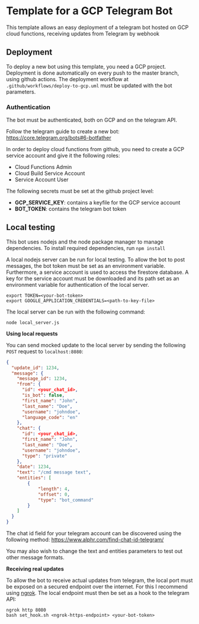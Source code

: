 # Template for a GCP Telegram Bot

This template allows an easy deployment of a telegram bot hosted on GCP cloud functions, receiving updates from Telegram by webhook

## Deployment

To deploy a new bot using this template, you need a GCP project.
Deployment is done automatically on every push to the master branch, using github actions.
The deployment workflow at `.github/workflows/deploy-to-gcp.uml` must be updated with the bot parameters.

### Authentication

The bot must be authenticated, both on GCP and on the telegram API.

Follow the telegram guide to create a new bot: https://core.telegram.org/bots#6-botfather

In order to deploy cloud functions from github, you need to create a GCP service account and give it the following roles:
- Cloud Functions Admin
- Cloud Build Service Account
- Service Account User

The following secrets must be set at the github project level:
- **GCP_SERVICE_KEY**: contains a keyfile for the GCP service account
- **BOT_TOKEN**: contains the telegram bot token

## Local testing

This bot uses nodejs and the node package manager to manage dependencies.
To install required dependencies, run `npm install`

A local nodejs server can be run for local testing.
To allow the bot to post messages, the bot token must be set as an environment variable.
Furthermore, a service account is used to access the firestore database. A key for the service account
must be downloaded and its path set as an environment variable for authentication of the local server.
```
export TOKEN=<your-bot-token>
export GOOGLE_APPLICATION_CREDENTIALS=<path-to-key-file>
```

The local server can be run with the following command:
```
node local_server.js
```

**Using local requests**

You can send mocked update to the local server by sending the following `POST` request to `localhost:8080`:

```json
{
  "update_id": 1234,
  "message": {
    "message_id": 1234,
    "from": {
      "id": <your_chat_id>,
      "is_bot": false,
      "first_name": "John",
      "last_name": "Doe",
      "username": "johndoe",
      "language_code": "en"
    },
    "chat": {
      "id": <your_chat_id>,
      "first_name": "John",
      "last_name": "Doe",
      "username": "johndoe",
      "type": "private"
    },
    "date": 1234,
    "text": "/cmd message text",
    "entities": [
        {
            "length": 4,
            "offset": 0,
            "type": "bot_command"
        }
    ]
  }
}
```

The chat id field for your telegram account can be discovered using the following method: https://www.alphr.com/find-chat-id-telegram/

You may also wish to change the text and entities parameters to test out other message formats.

**Receiving real updates**

To allow the bot to receive actual updates from telegram, the local port must be exposed on
a secured endpoint over the internet. For this I recommend using [ngrok](https://ngrok.com/).
The local endpoint must then be set as a hook to the telegram API:
```
ngrok http 8080
bash set_hook.sh <ngrok-https-endpoint> <your-bot-token>
```